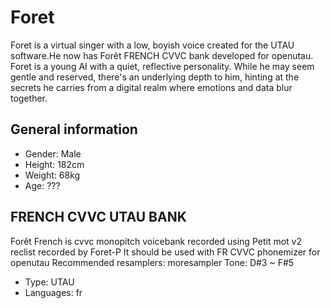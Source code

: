 # Foret 
Foret is a virtual singer with a low, boyish voice created for the UTAU software.He now has Forêt FRENCH CVVC bank developed for openutau.
Foret is a young AI with a quiet, reflective personality. While he may seem gentle and reserved, there's an underlying depth to him, hinting at the secrets he carries from a digital realm where emotions and data blur together.

## General information
- Gender: Male
- Height: 182cm
- Weight: 68kg
- Age: ???

## FRENCH CVVC UTAU BANK
Forêt French is cvvc monopitch voicebank recorded using Petit mot v2 reclist recorded by Foret-P
It should be used with FR CVVC phonemizer for openutau
Recommended resamplers: moresampler
Tone: D#3 ~ F#5 
- Type: UTAU
- Languages: fr

